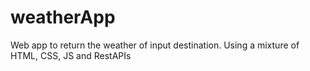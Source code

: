 # weatherApp
Web app to return the weather of input destination. Using a mixture of HTML, CSS, JS and RestAPIs
